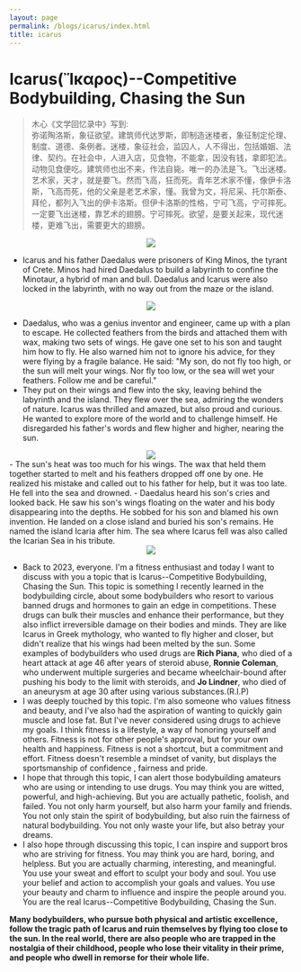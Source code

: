 ```yaml
---
layout: page
permalink: /blogs/icarus/index.html
title: icarus
---
```


# Icarus(Ἴκαρος)--Competitive Bodybuilding, Chasing the Sun

> 木心《文学回忆录中》写到:  
> 弥诺陶洛斯，象征欲望。建筑师代达罗斯，即制造迷楼者，象征制定伦理、制度、道德、条例者。迷楼，象征社会，监囚人，人不得出，包括婚姻、法律、契约。在社会中，人进入店，见食物，不能拿，因没有钱，拿即犯法。动物见食便吃。建筑师也出不来，作法自毙。唯一的办法是飞。飞出迷楼。艺术家，天才，就是要飞。然而飞高，狂而死。青年艺术家不懂，像伊卡洛斯，飞高而死，他的父亲是老艺术家，懂。我曾为文，将尼采、托尔斯泰、拜伦，都列入飞出的伊卡洛斯。但伊卡洛斯的性格，宁可飞高，宁可摔死。一定要飞出迷楼，靠艺术的翅膀。宁可摔死。欲望，是要关起来，现代迷楼，更难飞出，需要更大的翅膀。

<center>
<img src = "http://apollohong.github.io/images/Icarus1.png">
</center>


- Icarus and his father Daedalus were prisoners of King Minos, the tyrant of Crete. Minos had hired Daedalus to build a labyrinth to confine the Minotaur, a hybrid of man and bull. Daedalus and Icarus were also locked in the labyrinth, with no way out from the maze or the island.
<center>
<img src = "http://apollohong.github.io/images/icarus.png">
</center>

- Daedalus, who was a genius inventor and engineer, came up with a plan to escape. He collected feathers from the birds and attached them with wax, making two sets of wings. He gave one set to his son and taught him how to fly. He also warned him not to ignore his advice, for they were flying by a fragile balance. He said: "My son, do not fly too high, or the sun will melt your wings. Nor fly too low, or the sea will wet your feathers. Follow me and be careful."
- They put on their wings and flew into the sky, leaving behind the labyrinth and the island. They flew over the sea, admiring the wonders of nature. Icarus was thrilled and amazed, but also proud and curious. He wanted to explore more of the world and to challenge himself. He disregarded his father's words and flew higher and higher, nearing the sun.
<center>
<img src = "http://apollohong.github.io/images/Icarus2.png">
</center>
- The sun's heat was too much for his wings. The wax that held them together started to melt and his feathers dropped off one by one. He realized his mistake and called out to his father for help, but it was too late. He fell into the sea and drowned.
- Daedalus heard his son's cries and looked back. He saw his son's wings floating on the water and his body disappearing into the depths. He sobbed for his son and blamed his own invention. He landed on a close island and buried his son's remains. He named the island Icaria after him. The sea where Icarus fell was also called the Icarian Sea in his tribute.
<center>
<img src = "http://apollohong.github.io/images/Icarus3.png">
</center>




- Back to 2023, everyone. I'm a fitness enthusiast and today I want to discuss with you a topic that is Icarus--Competitive Bodybuilding, Chasing the Sun. This topic is something I recently learned in the bodybuilding circle, about some bodybuilders who resort to various banned drugs and hormones to gain an edge in competitions. These drugs can bulk their muscles and 
enhance their performance, but they also inflict irreversible damage on their bodies and minds. They are like Icarus in Greek mythology, who wanted to fly higher and closer, but didn't realize that his wings had been melted by the sun. Some examples of bodybuilders who used drugs are **Rich Piana**, who died of a heart attack at age 46 after years of steroid abuse, **Ronnie Coleman**, who underwent multiple surgeries and became wheelchair-bound after pushing his body to the limit with steroids, and **Jo Lindner**, who died of an aneurysm at age 30 after using various substances.(R.I.P)
- I was deeply touched by this topic. I'm also someone who values fitness and beauty, and I've also had the aspiration of wanting to quickly gain muscle and lose fat. But I've never considered using drugs to achieve my goals. I think fitness is a lifestyle, a way of honoring yourself and others. Fitness is not for other people's approval, but for your own health and happiness. Fitness is not a shortcut, but a commitment and effort. Fitness doesn't resemble a mindset of vanity, but displays the sportsmanship of confidence , fairness and pride.
- I hope that through this topic, I can alert those bodybuilding amateurs who are using or intending to use drugs. You may think you are witted, powerful, and high-achieving. But you are actually pathetic, foolish, and failed. You not only harm yourself, but also harm your family and friends. You not only stain the spirit of bodybuilding, but also ruin the fairness of
natural bodybuilding. You not only waste your life, but also betray your dreams.
- I also hope through discussing this topic, I can inspire and support bros who are striving for fitness. You may think you are hard, boring, and helpless. But you are actually charming, interesting, and meaningful. You use your sweat and effort to sculpt your body and soul. You use your belief and action to accomplish your goals and values. You use your beauty and charm to influence and inspire the people around you. You are the real Icarus--Competitive Bodybuilding, Chasing the Sun.

**Many bodybuilders, who pursue both physical and artistic excellence, follow the tragic path of Icarus and ruin themselves by flying too close to the sun. In the real world, there are also people who are trapped in the nostalgia of their childhood, people who lose their vitality in their prime, and people who dwell in remorse for their whole life.**

